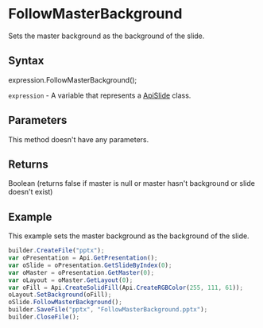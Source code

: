 # FollowMasterBackground

Sets the master background as the background of the slide.

## Syntax

expression.FollowMasterBackground();

`expression` - A variable that represents a [ApiSlide](../ApiSlide.md) class.

## Parameters

This method doesn't have any parameters.

## Returns

Boolean (returns false if master is null or master hasn't background or slide doesn't exist)

## Example

This example sets the master background as the background of the slide.

```javascript
builder.CreateFile("pptx");
var oPresentation = Api.GetPresentation();
var oSlide = oPresentation.GetSlideByIndex(0);
var oMaster = oPresentation.GetMaster(0);
var oLayout = oMaster.GetLayout(0);
var oFill = Api.CreateSolidFill(Api.CreateRGBColor(255, 111, 61));
oLayout.SetBackground(oFill);
oSlide.FollowMasterBackground();
builder.SaveFile("pptx", "FollowMasterBackground.pptx");
builder.CloseFile();
```